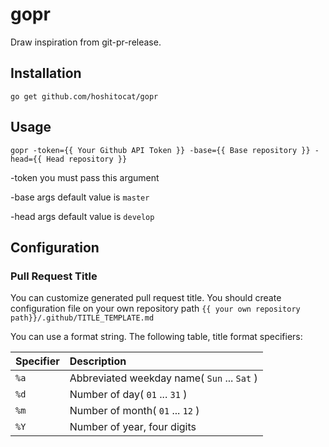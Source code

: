 # gopr
Draw inspiration from git-pr-release.

## Installation

```shell
go get github.com/hoshitocat/gopr
```

## Usage

```shell
gopr -token={{ Your Github API Token }} -base={{ Base repository }} -head={{ Head repository }}
```

-token you must pass this argument

-base args default value is `master`

-head args default value is `develop`

## Configuration

### Pull Request Title

You can customize generated pull request title.
You should create configuration file on your own repository path `{{ your own repository path}}/.github/TITLE_TEMPLATE.md`

You can use a format string. The following table, title format specifiers:

| Specifier | Description |
|:---|:---|
| `%a` | Abbreviated weekday name( `Sun` ... `Sat` ) |
| `%d` | Number of day( `01` ... `31` ) |
| `%m` | Number of month( `01` ... `12` ) |
| `%Y` | Number of year, four digits |
